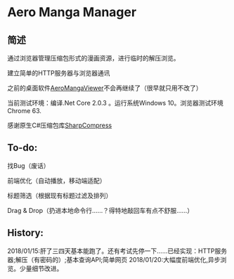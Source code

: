 # Aero Manga Manager
简述
--
通过浏览器管理压缩包形式的漫画资源，进行临时的解压浏览。

建立简单的HTTP服务器与浏览器通讯

之前的桌面软件[AeroMangaViewer](https://github.com/Aeroblast/AeroMangaViewer)不会再继续了（很早就只用不改了）

当前测试环境：编译.Net Core 2.0.3 。运行系统Windows 10。浏览器测试环境Chrome 63.

感谢原生C#压缩包库[SharpCompress](https://github.com/adamhathcock/sharpcompress)

To-do:
--
找Bug（废话）

前端优化（自动播放，移动端适配）

标题筛选（根据现有标题过滤及排列）

Drag & Drop（扔进本地命令行……？得特地敲回车有点不舒服……）

History:
--
2018/01/15:肝了三四天基本能跑了。还有考试先停一下……已经实现：HTTP服务器;解压（有密码的）;基本查询API;简单网页
2018/01/20:大幅度前端优化,异步浏览。少量细节改进。
